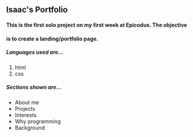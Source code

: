 ## Isaac's Portfolio

#### This is the first solo project on my first week at Epicodus.  The objective
#### is to create a landing/portfolio page.

##### Languages used are...

1. html
2. css

##### Sections shown are...

* About me
* Projects
* Interests
* Why programming
* Background
